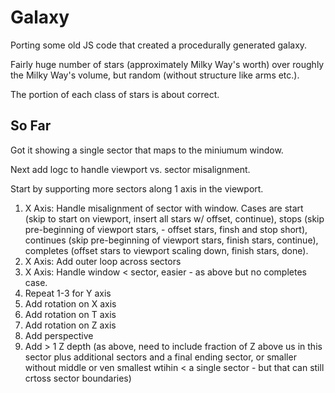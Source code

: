 # Galaxy
Porting some old JS code that created a procedurally generated galaxy.

Fairly huge number of stars (approximately Milky Way's worth) over roughly the Milky Way's volume, but random (without structure like arms etc.).

The portion of each class of stars is about correct.

## So Far
Got it showing a single sector that maps to the miniumum window.

Next add logc to handle viewport vs. sector misalignment.




Start by supporting more sectors along 1 axis in the viewport.
1. X Axis: Handle misalignment of sector with window. Cases are start (skip to start on viewport, insert all stars w/ offset, continue), stops (skip pre-beginning of viewport stars, - offset stars, finsh and stop short), continues (skip pre-beginning of viewport stars, finish stars, continue), completes (offset stars to viewport scaling down, finish stars, done).
2. X Axis: Add outer loop across sectors
3. X Axis: Handle window < sector, easier - as above but no completes case.
4. Repeat 1-3 for Y axis
5. Add rotation on X axis
6. Add rotation on T axis
7. Add rotation on Z axis
8. Add perspective
9. Add > 1 Z depth (as above, need to include fraction of Z above us in this sector plus additional sectors and a final ending sector, or smaller without middle or ven smallest wtihin < a single sector - but that can still crtoss sector boundaries) 
